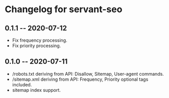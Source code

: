 # Changelog for servant-seo

## 0.1.1 -- 2020-07-12

- Fix frequency processing.
- Fix priority processing.

## 0.1.0 -- 2020-07-11

- /robots.txt deriving from API: Disallow, Sitemap, User-agent commands.
- /sitemap.xml deriving from API: Frequency, Priority optional tags included.
- sitemap index support.
